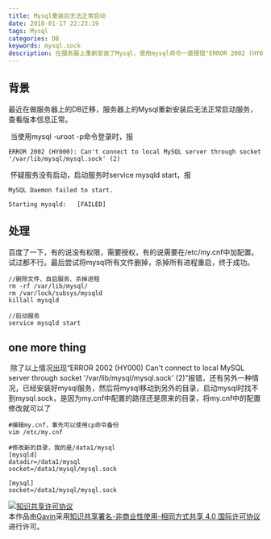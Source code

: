 ```yaml
---
title: Mysql重装后无法正常启动
date: 2018-01-17 22:23:19
tags: Mysql
categories: DB
keywords: mysql.sock
description: 在服务器上重新安装了Mysql，使用mysql命令一直报错"ERROR 2002 (HY000) Can't connect to local MySQL server through socket '/var/lib/mysql/mysql.sock' (2)"。使用service mysqld start命令启动服务也一直失败
---
```


## 背景

​	最近在做服务器上的DB迁移，服务器上的Mysql重新安装后无法正常启动服务，查看版本信息正常。

​	当使用mysql -uroot -p命令登录时，报

```
ERROR 2002 (HY000): Can't connect to local MySQL server through socket '/var/lib/mysql/mysql.sock' (2)
```



​	怀疑服务没有启动，启动服务时service mysqld start，报

```
MySQL Daemon failed to start.

Starting mysqld:   [FAILED]
```

## 处理

​	百度了一下，有的说没有权限，需要授权，有的说需要在/etc/my.cnf中加配置。试过都不行。最后尝试将mysql所有文件删掉，杀掉所有进程重启，终于成功。

```
//删除文件、自启服务、杀掉进程
rm -rf /var/lib/mysql/
rm /var/lock/subsys/mysqld
killall mysqld

//启动服务
service mysqld start
```

## one more thing

​	除了以上情况出现“ERROR 2002 (HY000) Can't connect to local MySQL server through socket '/var/lib/mysql/mysql.sock' (2)”报错，还有另外一种情况，已经安装好mysql服务，然后将mysql移动到另外的目录，启动mysql时找不到mysql.sock，是因为my.cnf中配置的路径还是原来的目录，将my.cnf中的配置修改就可以了

```
#编辑my.cnf，事先可以使用cp命令备份
vim /etc/my.cnf

#修改新的目录，我的是/data1/mysql
[mysqld]
datadir=/data1/mysql
socket=/data1/mysql/mysql.sock

[mysql]
socket=/data1/mysql/mysql.sock
```





<a rel="license" href="http://creativecommons.org/licenses/by-nc-sa/4.0/"><img alt="知识共享许可协议" style="border-width:0" src="https://i.creativecommons.org/l/by-nc-sa/4.0/88x31.png" /></a><br />本作品由<a xmlns:cc="http://creativecommons.org/ns#" href="http://wonius.top/" property="cc:attributionName" rel="cc:attributionURL">Gavin</a>采用<a rel="license" href="http://creativecommons.org/licenses/by-nc-sa/4.0/">知识共享署名-非商业性使用-相同方式共享 4.0 国际许可协议</a>进行许可。